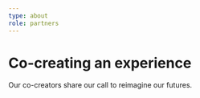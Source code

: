 ```yaml
---
type: about
role: partners
---
```


# Co-creating an experience

Our co-creators share our call to reimagine our futures.  